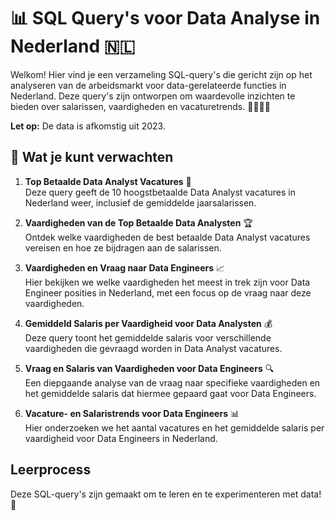 # 📊 SQL Query's voor Data Analyse in Nederland 🇳🇱

Welkom! Hier vind je een verzameling SQL-query's die gericht zijn op het analyseren van de arbeidsmarkt voor data-gerelateerde functies in Nederland. Deze query's zijn ontworpen om waardevolle inzichten te bieden over salarissen, vaardigheden en vacaturetrends. 👩‍💻👨‍💻

**Let op:** De data is afkomstig uit 2023.

## 🌟 Wat je kunt verwachten

1. **Top Betaalde Data Analyst Vacatures** 💼  
   Deze query geeft de 10 hoogstbetaalde Data Analyst vacatures in Nederland weer, inclusief de gemiddelde jaarsalarissen.

2. **Vaardigheden van de Top Betaalde Data Analysten** 🏆  
   Ontdek welke vaardigheden de best betaalde Data Analyst vacatures vereisen en hoe ze bijdragen aan de salarissen.

3. **Vaardigheden en Vraag naar Data Engineers** 📈  
   Hier bekijken we welke vaardigheden het meest in trek zijn voor Data Engineer posities in Nederland, met een focus op de vraag naar deze vaardigheden.

4. **Gemiddeld Salaris per Vaardigheid voor Data Analysten** 💰  
   Deze query toont het gemiddelde salaris voor verschillende vaardigheden die gevraagd worden in Data Analyst vacatures.

5. **Vraag en Salaris van Vaardigheden voor Data Engineers** 🔍  
   Een diepgaande analyse van de vraag naar specifieke vaardigheden en het gemiddelde salaris dat hiermee gepaard gaat voor Data Engineers.

6. **Vacature- en Salaristrends voor Data Engineers** 📊  
   Hier onderzoeken we het aantal vacatures en het gemiddelde salaris per vaardigheid voor Data Engineers in Nederland.

## Leerprocess 
Deze SQL-query's zijn gemaakt om te leren en te experimenteren met data! 🚀
